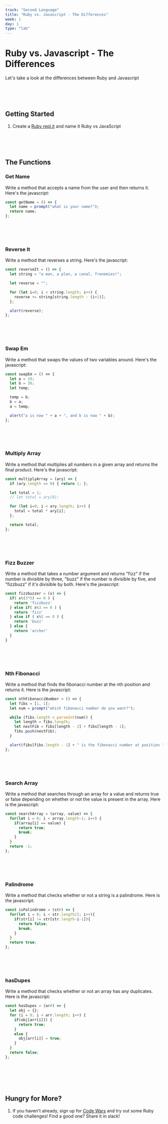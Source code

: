```yaml
---
track: "Second Language"
title: "Ruby vs. Javascript - The Differences"
week: 1
day: 1
type: "lab"
---
```



# Ruby vs. Javascript - The Differences

Let's take a look at the differences between Ruby and Javascript

<br>
<br>
<br>

## Getting Started

1. Create a [Ruby repl.it](https://repl.it/@DanielScott2/Ruby-vs-JavaScript) and name it Ruby vs JavaScript

<br>
<br>
<br>


## The Functions

### Get Name


Write a method that accepts a name from the user and then returns it. Here's the javascript:

```javascript
const getName = () => {
  let name = prompt("what is your name?");
  return name;
};
```


<br>
<br>
<br>


### Reverse It

Write a method that reverses a string. Here's the javascript:

```javascript
const reverseIt = () => {
  let string = "a man, a plan, a canal, frenemies!";

  let reverse = "";

  for (let i=0; i < string.length; i++) {
    reverse += string[string.length - (i+1)];
  };

  alert(reverse);
};
```


<br>
<br>
<br>


### Swap Em

Write a method that swaps the values of two variables around. Here's the javascript:

```javascript
const swapEm = () => {
  let a = 10;
  let b = 30;
  let temp;

  temp = b;
  b = a;
  a = temp;

  alert("a is now " + a + ", and b is now " + b);
};
```


<br>
<br>
<br>


### Multiply Array

Write a method that multiplies all numbers in a given array and returns the final product. Here's the javascript:

```javascript
const multiplyArray = (ary) => {
  if (ary.length == 0) { return 1; };

  let total = 1;
  // let total = ary[0];

  for (let i=0; i < ary.length; i++) {
    total = total * ary[i];
  };

  return total;
};
```


<br>
<br>
<br>


### Fizz Buzzer

Write a method that takes a number argument and returns "fizz" if the number is divisible by three, "buzz" if the number is divisible by five, and "fizzbuzz" if it's divisible by both. Here's the javascript:

```javascript
const fizzbuzzer = (x) => {
  if( x%(3*5) == 0 ) {
    return 'fizzbuzz'
  } else if( x%3 == 0 ) {
    return 'fizz'
  } else if ( x%5 == 0 ) {
    return 'buzz'
  } else {
    return 'archer'
  }
}
```


<br>
<br>
<br>

### Nth Fibonacci

Write a method that finds the fibonacci number at the nth position and returns it. Here is the javascript:

```javascript
const nthFibonacciNumber = () => {
  let fibs = [1, 1];
  let num = prompt("which fibonacci number do you want?");

  while (fibs.length < parseInt(num)) {
    let length = fibs.length;
    let nextFib = fibs[length - 2] + fibs[length - 1];
    fibs.push(nextFib);
  }

  alert(fibs[fibs.length - 1] + " is the fibonacci number at position " + num);
};
```

<br>
<br>
<br>



### Search Array

Write a method that searches through an array for a value and returns true or false depending on whether or not the value is present in the array. Here is the javascript:

```javascript
const searchArray = (array, value) => {
  for(let i = 0; i < array.length-1; i++) {
    if(array[i] == value) {
      return true;
      break;
    }
  }
  return -1;
};

```

<br>
<br>
<br>


### Palindrome

Write a method that checks whether or not a string is a palindrome. Here is the javascript:

```javascript
const isPalindrome = (str) => {
  for(let i = 0; i < str.length/2; i++){
    if(str[i] != str[str.length-i-1]){
      return false;
      break;
    }
  }
  return true;
};
```

<br>
<br>
<br>


### hasDupes

Write a method that checks whether or not an array has any duplicates. Here is the javascript:

```javascript
const hasDupes = (arr) => {
  let obj = {};
  for (i = 0; i < arr.length; i++) {
    if(obj[arr[i]]) {
      return true;
    }
    else {
      obj[arr[i]] = true;
    }
  }
  return false;
};
```


<br>
<br>
<br>
<br>


## Hungry for More?

1. If you haven't already, sign up for [Code Wars](https://www.codewars.com/) and try out some Ruby code challenges! Find a good one? Share it in slack!

